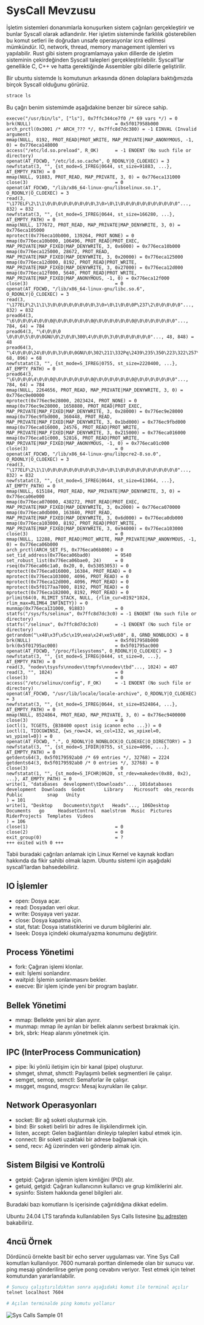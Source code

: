 # SysCall Mevzusu

İşletim sistemleri donanımlarla konuşurken sistem çağrıları gerçekleştirir ve bunlar Syscall olarak adlandırılır. Her işletim sisteminde farklılık gösterebilen bu komut setleri ile doğrudan unsafe operasyonlar icra edilmesi mümkündür. IO, network, thread, memory management işlemleri vs yapılabilir. Rust gibi sistem programlamaya yakın dillerde de işletim sisteminin çekirdeğinden Syscall talepleri gerçekleştirilebilir. Syscall'lar genellikle C, C++ ve hatta gerektiğinde Assembler gibi dillerle geliştirilir.

Bir ubuntu sistemde ls komutunun arkasında dönen dolaplara baktığımızda birçok Syscall olduğunu görürüz.

```bash
strace ls
```
Bu çağrı benim sistemimde aşağıdakine benzer bir sürece sahip.

```text
execve("/usr/bin/ls", ["ls"], 0x7ffc344ce7f0 /* 69 vars */) = 0
brk(NULL)                               = 0x5f017958b000
arch_prctl(0x3001 /* ARCH_??? */, 0x7ffc8d7dc380) = -1 EINVAL (Invalid argument)
mmap(NULL, 8192, PROT_READ|PROT_WRITE, MAP_PRIVATE|MAP_ANONYMOUS, -1, 0) = 0x776eca148000
access("/etc/ld.so.preload", R_OK)      = -1 ENOENT (No such file or directory)
openat(AT_FDCWD, "/etc/ld.so.cache", O_RDONLY|O_CLOEXEC) = 3
newfstatat(3, "", {st_mode=S_IFREG|0644, st_size=91883, ...}, AT_EMPTY_PATH) = 0
mmap(NULL, 91883, PROT_READ, MAP_PRIVATE, 3, 0) = 0x776eca131000
close(3)                                = 0
openat(AT_FDCWD, "/lib/x86_64-linux-gnu/libselinux.so.1", O_RDONLY|O_CLOEXEC) = 3
read(3, "\177ELF\2\1\1\0\0\0\0\0\0\0\0\0\3\0>\0\1\0\0\0\0\0\0\0\0\0\0\0"..., 832) = 832
newfstatat(3, "", {st_mode=S_IFREG|0644, st_size=166280, ...}, AT_EMPTY_PATH) = 0
mmap(NULL, 177672, PROT_READ, MAP_PRIVATE|MAP_DENYWRITE, 3, 0) = 0x776eca105000
mprotect(0x776eca10b000, 139264, PROT_NONE) = 0
mmap(0x776eca10b000, 106496, PROT_READ|PROT_EXEC, MAP_PRIVATE|MAP_FIXED|MAP_DENYWRITE, 3, 0x6000) = 0x776eca10b000
mmap(0x776eca125000, 28672, PROT_READ, MAP_PRIVATE|MAP_FIXED|MAP_DENYWRITE, 3, 0x20000) = 0x776eca125000
mmap(0x776eca12d000, 8192, PROT_READ|PROT_WRITE, MAP_PRIVATE|MAP_FIXED|MAP_DENYWRITE, 3, 0x27000) = 0x776eca12d000
mmap(0x776eca12f000, 5640, PROT_READ|PROT_WRITE, MAP_PRIVATE|MAP_FIXED|MAP_ANONYMOUS, -1, 0) = 0x776eca12f000
close(3)                                = 0
openat(AT_FDCWD, "/lib/x86_64-linux-gnu/libc.so.6", O_RDONLY|O_CLOEXEC) = 3
read(3, "\177ELF\2\1\1\3\0\0\0\0\0\0\0\0\3\0>\0\1\0\0\0P\237\2\0\0\0\0\0"..., 832) = 832
pread64(3, "\6\0\0\0\4\0\0\0@\0\0\0\0\0\0\0@\0\0\0\0\0\0\0@\0\0\0\0\0\0\0"..., 784, 64) = 784
pread64(3, "\4\0\0\0 \0\0\0\5\0\0\0GNU\0\2\0\0\300\4\0\0\0\3\0\0\0\0\0\0\0"..., 48, 848) = 48
pread64(3, "\4\0\0\0\24\0\0\0\3\0\0\0GNU\0\302\211\332Pq\2439\235\350\223\322\257\201\326\243\f"..., 68, 896) = 68
newfstatat(3, "", {st_mode=S_IFREG|0755, st_size=2220400, ...}, AT_EMPTY_PATH) = 0
pread64(3, "\6\0\0\0\4\0\0\0@\0\0\0\0\0\0\0@\0\0\0\0\0\0\0@\0\0\0\0\0\0\0"..., 784, 64) = 784
mmap(NULL, 2264656, PROT_READ, MAP_PRIVATE|MAP_DENYWRITE, 3, 0) = 0x776ec9e00000
mprotect(0x776ec9e28000, 2023424, PROT_NONE) = 0
mmap(0x776ec9e28000, 1658880, PROT_READ|PROT_EXEC, MAP_PRIVATE|MAP_FIXED|MAP_DENYWRITE, 3, 0x28000) = 0x776ec9e28000
mmap(0x776ec9fbd000, 360448, PROT_READ, MAP_PRIVATE|MAP_FIXED|MAP_DENYWRITE, 3, 0x1bd000) = 0x776ec9fbd000
mmap(0x776eca016000, 24576, PROT_READ|PROT_WRITE, MAP_PRIVATE|MAP_FIXED|MAP_DENYWRITE, 3, 0x215000) = 0x776eca016000
mmap(0x776eca01c000, 52816, PROT_READ|PROT_WRITE, MAP_PRIVATE|MAP_FIXED|MAP_ANONYMOUS, -1, 0) = 0x776eca01c000
close(3)                                = 0
openat(AT_FDCWD, "/lib/x86_64-linux-gnu/libpcre2-8.so.0", O_RDONLY|O_CLOEXEC) = 3
read(3, "\177ELF\2\1\1\0\0\0\0\0\0\0\0\0\3\0>\0\1\0\0\0\0\0\0\0\0\0\0\0"..., 832) = 832
newfstatat(3, "", {st_mode=S_IFREG|0644, st_size=613064, ...}, AT_EMPTY_PATH) = 0
mmap(NULL, 615184, PROT_READ, MAP_PRIVATE|MAP_DENYWRITE, 3, 0) = 0x776eca06e000
mmap(0x776eca070000, 438272, PROT_READ|PROT_EXEC, MAP_PRIVATE|MAP_FIXED|MAP_DENYWRITE, 3, 0x2000) = 0x776eca070000
mmap(0x776eca0db000, 163840, PROT_READ, MAP_PRIVATE|MAP_FIXED|MAP_DENYWRITE, 3, 0x6d000) = 0x776eca0db000
mmap(0x776eca103000, 8192, PROT_READ|PROT_WRITE, MAP_PRIVATE|MAP_FIXED|MAP_DENYWRITE, 3, 0x94000) = 0x776eca103000
close(3)                                = 0
mmap(NULL, 12288, PROT_READ|PROT_WRITE, MAP_PRIVATE|MAP_ANONYMOUS, -1, 0) = 0x776eca06b000
arch_prctl(ARCH_SET_FS, 0x776eca06b800) = 0
set_tid_address(0x776eca06bad0)         = 9540
set_robust_list(0x776eca06bae0, 24)     = 0
rseq(0x776eca06c1a0, 0x20, 0, 0x53053053) = 0
mprotect(0x776eca016000, 16384, PROT_READ) = 0
mprotect(0x776eca103000, 4096, PROT_READ) = 0
mprotect(0x776eca12d000, 4096, PROT_READ) = 0
mprotect(0x5f0177aa7000, 8192, PROT_READ) = 0
mprotect(0x776eca182000, 8192, PROT_READ) = 0
prlimit64(0, RLIMIT_STACK, NULL, {rlim_cur=8192*1024, rlim_max=RLIM64_INFINITY}) = 0
munmap(0x776eca131000, 91883)           = 0
statfs("/sys/fs/selinux", 0x7ffc8d7dc3c0) = -1 ENOENT (No such file or directory)
statfs("/selinux", 0x7ffc8d7dc3c0)      = -1 ENOENT (No such file or directory)
getrandom("\x48\x3f\x5c\x19\xea\x24\xe5\x60", 8, GRND_NONBLOCK) = 8
brk(NULL)                               = 0x5f017958b000
brk(0x5f01795ac000)                     = 0x5f01795ac000
openat(AT_FDCWD, "/proc/filesystems", O_RDONLY|O_CLOEXEC) = 3
newfstatat(3, "", {st_mode=S_IFREG|0444, st_size=0, ...}, AT_EMPTY_PATH) = 0
read(3, "nodev\tsysfs\nnodev\ttmpfs\nnodev\tbd"..., 1024) = 407
read(3, "", 1024)                       = 0
close(3)                                = 0
access("/etc/selinux/config", F_OK)     = -1 ENOENT (No such file or directory)
openat(AT_FDCWD, "/usr/lib/locale/locale-archive", O_RDONLY|O_CLOEXEC) = 3
newfstatat(3, "", {st_mode=S_IFREG|0644, st_size=8524864, ...}, AT_EMPTY_PATH) = 0
mmap(NULL, 8524864, PROT_READ, MAP_PRIVATE, 3, 0) = 0x776ec9400000
close(3)                                = 0
ioctl(1, TCGETS, {B38400 opost isig icanon echo ...}) = 0
ioctl(1, TIOCGWINSZ, {ws_row=24, ws_col=132, ws_xpixel=0, ws_ypixel=0}) = 0
openat(AT_FDCWD, ".", O_RDONLY|O_NONBLOCK|O_CLOEXEC|O_DIRECTORY) = 3
newfstatat(3, "", {st_mode=S_IFDIR|0755, st_size=4096, ...}, AT_EMPTY_PATH) = 0
getdents64(3, 0x5f0179592ab0 /* 69 entries */, 32768) = 2224
getdents64(3, 0x5f0179592ab0 /* 0 entries */, 32768) = 0
close(3)                                = 0
newfstatat(1, "", {st_mode=S_IFCHR|0620, st_rdev=makedev(0x88, 0x2), ...}, AT_EMPTY_PATH) = 0
write(1, "databases  development\tDownloads"..., 101databases  development	Downloads  Godot	   Library    Microsoft  obs_records  Public	     snap	Unity
) = 101
write(1, "Desktop    Documents\tgo\t   Heads"..., 106Desktop    Documents	go	   HeadsetControl  maelstrom  Music	 Pictures     RiderProjects  Templates	Videos
) = 106
close(1)                                = 0
close(2)                                = 0
exit_group(0)                           = ?
+++ exited with 0 +++
```

Tabii buradaki çağrıları anlamak için Linux Kernel ve kaynak kodları hakkında da fikir sahibi olmak lazım. Ubuntu sistemi için aşağıdaki syscall'lardan bahsedebiliriz.

## IO İşlemler
- open: Dosya açar.
- read: Dosyadan veri okur.
- write: Dosyaya veri yazar.
- close: Dosya kapatma için.
- stat, fstat: Dosya istatistiklerini ve durum bilgilerini alır.
- lseek: Dosya içindeki okuma/yazma konumunu değiştirir.

## Process Yönetimi
- fork: Çağıran işlemi klonlar.
- exit: İşlemi sonlandırır.
- waitpid: İşlemin sonlanmasını bekler.
- execve: Bir işlem içinde yeni bir program başlatır.

## Bellek Yönetimi
- mmap: Bellekte yeni bir alan ayırır.
- munmap: mmap ile ayrılan bir bellek alanını serbest bırakmak için.
- brk, sbrk: Heap alanını yönetmek için.

## IPC (InterProcess Communication)
- pipe: İki yönlü iletişim için bir kanal (pipe) oluşturur.
- shmget, shmat, shmctl: Paylaşımlı bellek segmentleri ile çalışır.
- semget, semop, semctl: Semaforlar ile çalışır.
- msgget, msgsnd, msgrcv: Mesaj kuyrukları ile çalışır.

## Network Operasyonları
- socket: Bir ağ soketi oluşturmak için.
- bind: Bir soketi belirli bir adres ile ilişkilendirmek için.
- listen, accept: Gelen bağlantıları dinleyip talepleri kabul etmek için.
- connect: Bir soketi uzaktaki bir adrese bağlamak için.
- send, recv: Ağ üzerinden veri gönderip almak için.

## Sistem Bilgisi ve Kontrolü
- getpid: Çağıran işlemin işlem kimliğini (PID) alır.
- getuid, getgid: Çağıran kullanıcının kullanıcı ve grup kimliklerini alır.
- sysinfo: Sistem hakkında genel bilgileri alır.

Buradaki bazı komutların ls içerisinde çağırıldığına dikkat edelim.

Ubuntu 24.04 LTS tarafında kullanılabilen Sys Calls listesine [bu adresten](https://manpages.ubuntu.com/manpages/noble/en/man2/syscalls.2.html) bakabiliriz.

## 4ncü Örnek

Dördüncü örnekte basit bir echo server uygulaması var. Yine Sys Call komutları kullanılıyor. 7600 numaralı porttan dinlemede olan bir sunucu var. ping mesajı gönderilirse geriye pong cevabını veriyor. Test etmek için telnet komutundan yararlanılabilir.

```bash
# Sunucu çalıştırıldıktan sonra aşağıdaki komut ile terminal açılır
telnet localhost 7604

# Açılan terminalde ping komutu yollanır
```

![Sys Calls Sample 01](../images/syscalls_01.png)